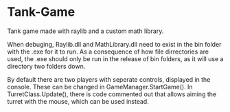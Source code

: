 # Tank-Game
Tank game made with raylib and a custom math library.

When debuging, Raylib.dll and MathLibrary.dll need to exist in the bin folder with the .exe for it to run.
As a consequence of how file dirrectories are used, the .exe should only be run in the release of bin folders, as it will use a directory two folders down.

By default there are two players with seperate controls, displayed in the console. These can be changed in GameManager.StartGame().
In TurretClass.Update(), there is code commented out that allows aiming the turret with the mouse, which can be used instead.

